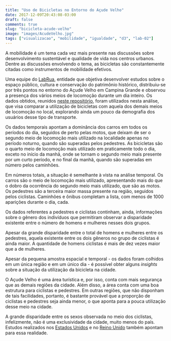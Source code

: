 ```yaml
---
title: "Uso de Bicicletas no Entorno do Açude Velho"
date: 2017-12-09T20:43:08-03:00
draft: false
comments: true
slug: "bicicleta-acude-velho"
image: "images/AcudeVelho.jpg"
tags: ["visualizacao", "mobilidade", "igualdade", "d3", "lab-02"]
---
```


<link rel="stylesheet" href="/datavis/css/l2-custom.css">

A mobilidade é um tema cada vez mais presente nas discussões sobre desenvolvimento
sustentável e qualidade de vida nos centros urbanos. Dentre as discussões envolvendo
o tema, as bicicletas são constantemente citadas como instrumentos de mobilidade efetivos.

<!--more-->

Uma equipe do [LabRua](https://www.facebook.com/LabRua/), entidade que objetiva
desenvolver estudos sobre o espaço público, cultura e conservação do patrimônio
histórico, distribuiu-se por três pontos no entorno do Açude Velho em Campina Grande
e observou a presença dos vários meios de locomoção durante um dia inteiro. Os dados obtidos,
reunidos [neste repositório](https://github.com/luizaugustomm/pessoas-no-acude/blob/master/dados/processados/dados.csv),
foram utilizados nesta análise, que visa comparar a utilização de bicicletas com aquela
dos demais meios de locomoção no local, explorando ainda um pouco da demografia dos
usuários desse tipo de transporte.

Os dados temporais apontam a dominância dos carros em todos os períodos do dia,
seguidos de perto pelas motos, que deixam de ser o segundo meio de locomoção mais
utilizado na localidade apenas no período noturno, quando são superadas pelos pedestres.
As bicicletas são o quarto meio de locomoção mais utilizado em praticamente todo o dia,
exceto no início da manhã, onde se tornam o segundo meio mais presente por um curto
período, e no final da manhã, quando são superadas em número pelos caminhões.

<div class="row chart" id="chart_1"></div>

Em números totais, a situação é semelhante à vista na análise temporal. Os carros
são o meio de locomoção mais utilizado, apresentando mais do que o dobro da ocorrência
do segundo meio mais utilizado, que são as motos.
Os pedestres são a terceira maior massa presente na região, seguidos pelos
ciclistas. Caminhões e ônibus completam a lista, com menos de 1000 aparições durante
o dia, cada.

<div class="row chart" id="chart_2"></div>

Os dados referentes a pedestres e ciclistas continham, ainda, informações sobre
o gênero dos indivíduos que permitiram observar a disparidade existente entre
o número de homens e mulheres nesses dois grupos.

Apesar da grande disparidade entre o total de homens e mulheres entre os pedestres,
aquela existente entre os dois gêneros no grupo de ciclistas é ainda maior. A
quantidade de homens ciclistas é mais de dez vezes maior que a de mulheres.

<div class="row chart" id="chart_3"></div>

Apesar da pequena amostra espacial e temporal - os dados foram colhidos em um única
região e em um único dia - é possível obter alguns *insights* sobre a situação da utilização
da bicicleta na cidade.

O Açude Velho é uma área turística e, por isso, conta com mais segurança que as
demais regiões da cidade. Além disso, a área conta com uma boa estrutura para
ciclistas e pedestres. Em outras regiões, que não disponham de tais facilidades,
portanto, é bastante provável que a proporção de ciclistas e pedestres seja ainda menor,
o que aponta para a pouca utilização desse meio na cidade.

A grande disparidade entre os sexos observada no meio dos ciclistas, infelizmente,
não é uma exclusividade da cidade, muito menos do país. Estudos realizados nos
[Estados Unidos](https://www.treehugger.com/bikes/why-women-dont-bike-blame-it-housework.html)
e no [Reino Unido](https://www.cyclinguk.org/article/campaigns-guide/women-cycling)
também apontam para essa realidade.

<script src="https://d3js.org/d3.v4.min.js"></script>
<script src="/datavis/js/plot.js"></script>
